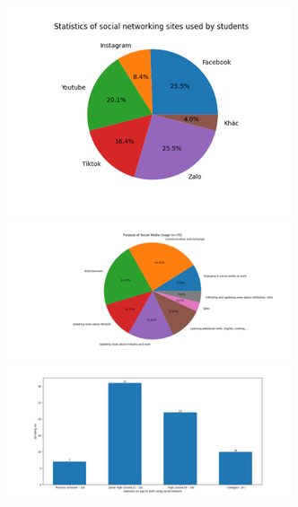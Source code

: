 
<!DOCTYPE html>
<html>
<head>
  <title> THE IMPACT OF SOCIAL MEDIA ON STUDENTS </title>


  
  <img src="Figure_1.png" alt="Statistics of social networking sites used by students">
  <img src="Purpose of Social Media Usage.png" alt="Purpose of Social Media Usage">
  <img src="Age starts using social network.png"alt="Age starts using social network">
</body>
</html>
